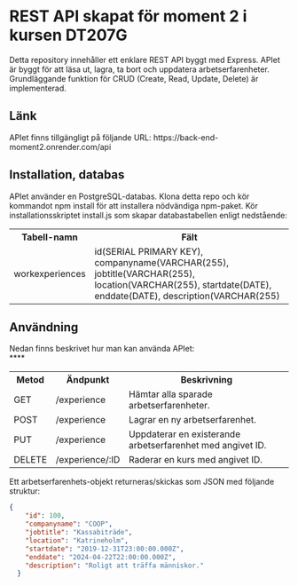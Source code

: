 <h1>REST API skapat för moment 2 i kursen DT207G</h1>
Detta repository innehåller ett enklare REST API byggt med Express. APIet är byggt för att läsa ut, lagra, ta bort och uppdatera arbetserfarenheter. Grundläggande funktion för CRUD (Create, Read, Update, Delete) är implementerad.

<h2>Länk</h2>
APIet finns tillgängligt på följande URL: https://back-end-moment2.onrender.com/api

<h2>Installation, databas</h2>
APIet använder en PostgreSQL-databas. Klona detta repo och kör kommandot npm install för att installera nödvändiga npm-paket. Kör installationsskriptet install.js som skapar databastabellen enligt nedstående:
<br>
<table>
  <tr>
    <th>Tabell-namn</th>
    <th>Fält</th>
  </tr>
  <tr>
    <td>workexperiences</td>
    <td>id(SERIAL PRIMARY KEY), companyname(VARCHAR(255), jobtitle(VARCHAR(255), location(VARCHAR(255), startdate(DATE), enddate(DATE), description(VARCHAR(255)</td>
  </tr>
</table>

<h2>Användning</h2>
Nedan finns beskrivet hur man kan använda APIet:
<br>
<table>
  <tr>
    <th>Metod</th>
    <th>Ändpunkt</th>
    <th>Beskrivning</th>
  </tr>
  <tr>
    <td>GET</td>
    <td>/experience</td>
    <td>Hämtar alla sparade arbetserfarenheter.</td>
  </tr>
  <tr>
    <td>POST</td>
    <td>/experience</td>
    <td>Lagrar en ny arbetserfarenhet.</td>
  </tr>
  <tr>
    <td>PUT</td>
    <td>/experience</td>
    <td>Uppdaterar en existerande arbetserfarenhet med angivet ID.</td>
  </tr>
  <tr>
    <td>DELETE</td>
    <td>/experience/:ID</td>
    <td>Raderar en kurs med angivet ID.</td>
  </tr>****
</table>

Ett arbetserfarenhets-objekt returneras/skickas som JSON med följande struktur:
```json
{
    "id": 100,
    "companyname": "COOP",
    "jobtitle": "Kassabiträde",
    "location": "Katrineholm",
    "startdate": "2019-12-31T23:00:00.000Z",
    "enddate": "2024-04-22T22:00:00.000Z",
    "description": "Roligt att träffa människor."
  }
```
